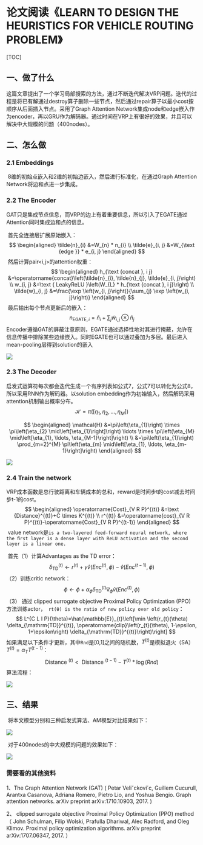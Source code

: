 # 论文阅读《LEARN TO DESIGN THE HEURISTICS FOR VEHICLE ROUTING PROBLEM》

[TOC]

## 一、做了什么

​		这篇文章提出了一个学习局部搜索的方法，通过不断迭代解决VRP问题。迭代的过程是将已有解通过destroy算子删除一些节点，然后通过repair算子以最小cost按顺序从后面插入节点。采用了Graph Attention Network集成node和edge嵌入作为encoder，再以GRU作为解码器。通过时间在VRP上有很好的效果，并且可以解决中大规模的问题（400nodes）。



##  二、怎么做

### 2.1 Embeddings

​		8维的初始点嵌入和2维的初始边嵌入，然后进行标准化，在通过Graph Attention Network将边和点进一步集成。



### 2.2 The Encoder

​		GAT只是集成节点信息，而VRP的边上有着重要信息，所以引入了EGATE通过Attention同时集成边和点的信息。

​		首先全连接层扩展原始嵌入：
$$
\begin{aligned}
\tilde{n}_{i} &=W_{n} * n_{i} \\
\tilde{e}_{i, j} &=W_{\text {edge }} * e_{i, j}
\end{aligned}
$$
​		然后计算pair<i,j>的attention权重：
$$
\begin{aligned}
h_{\text {concat }, i j} &=\operatorname{concat}\left(\tilde{n}_{i}, \tilde{n}_{j}, \tilde{e}_{i, j}\right) \\
w_{i, j} &=\text { LeakyReLU }\left(W_{L} * h_{\text {concat }, i j}\right) \\
\tilde{w}_{i, j} &=\frac{\exp \left(w_{i, j}\right)}{\sum_{j} \exp \left(w_{i, j}\right)}
\end{aligned}
$$
​		最后输出每个节点更新后的嵌入：
$$
n_{\mathrm{EGATE}, i}=\tilde{n}_{i}+\sum_{j} \tilde{w}_{i, j} \otimes \tilde{n}_{j}
$$
​		Encoder遵循GAT的屏蔽注意原则，EGATE通过选择性地对其进行掩蔽，允许在信息传播中排除某些边缘嵌入。同时EGATE也可以通过叠加为多层。最后进入mean-pooling层得到solution的嵌入

![](https://cdn.mathpix.com/snip/images/rtLaIniINH8B_u9WeltpQKCaIk9_BS0etCahnxKW-fY.original.fullsize.png)



### 2.3 The Decoder

​		启发式运算符每次都会迭代生成一个有序列表如公式7，公式7可以转化为公式8，所以采用RNN作为解码器。以solution embedding作为初始输入，然后解码采用attention机制输出概率分布。
$$
\mathcal{H}=\pi\left(\left[\eta_{1}, \eta_{2}, \ldots, \eta_{M}\right]\right)
$$

$$
\begin{aligned}
\mathcal{H} &=\pi\left(\eta_{1}\right) \times \pi\left(\eta_{2} \mid\left[\eta_{1}\right]\right) \ldots \times \pi\left(\eta_{M} \mid\left[\eta_{1}, \ldots, \eta_{M-1}\right]\right) \\
&=\pi\left(\eta_{1}\right) \prod_{m=2}^{M} \pi\left(\eta_{m} \mid\left[\eta_{1}, \ldots, \eta_{m-1}\right]\right)
\end{aligned}
$$

![](https://cdn.mathpix.com/snip/images/MP80_0WTZVZuAYpLf_ESZGkJXpt4fNc0w-iL4-nWBhk.original.fullsize.png)

### 2.4 Train the network

​		VRP成本函数是总行驶距离和车辆成本的总和，reward是时间步t的cost减去时间步t-1的cost。
$$
\begin{aligned}
\operatorname{Cost}_{V R P}^{(t)} &=\text {Distance}^{(t)}+C \times K^{(t)} \\
r^{(t)} &=\operatorname{cost}_{V R P}^{(t)}-\operatorname{Cost}_{V R P}^{(t-1)}
\end{aligned}
$$
​		value network是`is a two-layered feed-forward neural network, where the ﬁrst layer is a dense layer with ReLU activation and the second layer is a linear one. `

​		首先（1）计算Advantages as the TD error：
$$
\delta_{\mathrm{TD}}^{(t)} \leftarrow r^{(t)}+\gamma \hat{v}\left(E n c^{(t)}, \phi\right)-\hat{v}\left(E n c^{(t-1)}, \phi\right)
$$
​		（2）训练critic network：
$$
\phi \leftarrow \phi+\alpha_{\phi} \delta_{\mathrm{TD}}^{(t)} \nabla_{\phi} \hat{v}\left(E n c^{(t)}, \phi\right)
$$
​		（3） 通过 clipped surrogate objective Proximal Policy Optimization (PPO) 方法训练actor，` rt(θ) is the ratio of new policy over old policy`：
$$
L^{C L I P}(\theta)=\hat{\mathbb{E}}_{t}\left[\min \left(r_{t}(\theta) \delta_{\mathrm{TD}}^{(t)}, \operatorname{clip}\left(r_{t}(\theta), 1-\epsilon, 1+\epsilon\right) \delta_{\mathrm{TD}}^{(t)}\right)\right]
$$
​		如果满足以下条件才更新，其中`Rnd`是[0,1]之间的随机数，$T^{(t)}$是模拟退火（SA）$T^{(t)}=\alpha_T T^{(t-1)}$：
$$
\text { Distance }^{(t)}<\text { Distance }^{(t-1)}-T^{(t)} * \log (R n d)
$$
​		算法流程：

![](https://cdn.mathpix.com/snip/images/Y-wAcb6Mnu4sZvCCcO7bTHxfsxfDiqjcvfCCGgdf3SE.original.fullsize.png)



## 三、结果

​		将本文模型分别和三种启发式算法、AM模型对比结果如下：

![](https://cdn.mathpix.com/snip/images/pgQCgHshnD5lz7PlU28WYlnz5ViYr4HXVTqIY9ZRqO8.original.fullsize.png)

​		对于400nodes的中大规模的问题的效果如下：

![](https://cdn.mathpix.com/snip/images/m9kozh_VwqAHuZtBghEUMjq97uah_yUwH_-451Hert4.original.fullsize.png)



### 需要看的其他资料

1、The Graph Attention Network (GAT) ( Petar Veliˇckovi´c, Guillem Cucurull, Arantxa Casanova, Adriana Romero, Pietro Lio, and Yoshua Bengio. Graph attention networks. arXiv preprint arXiv:1710.10903, 2017. )

2、 clipped surrogate objective Proximal Policy Optimization (PPO) method （ John Schulman, Filip Wolski, Prafulla Dhariwal, Alec Radford, and Oleg Klimov. Proximal policy optimization algorithms. arXiv preprint arXiv:1707.06347, 2017. ）
